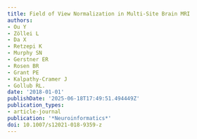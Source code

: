 ```yaml
---
title: Field of View Normalization in Multi-Site Brain MRI
authors:
- Ou Y
- Zöllei L
- Da X
- Retzepi K
- Murphy SN
- Gerstner ER
- Rosen BR
- Grant PE
- Kalpathy-Cramer J
- Gollub RL.
date: '2018-01-01'
publishDate: '2025-06-18T17:49:51.494449Z'
publication_types:
- article-journal
publication: '*Neuroinformatics*'
doi: 10.1007/s12021-018-9359-z
---
```

